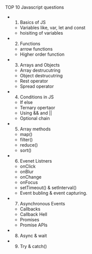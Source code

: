 
TOP 10 Javascript questions

- 1. Basics of JS
    - Variables like, var, let and const
    - hoisiting of variables

- 2. Functions
    - arrow functions
    - Higher order function

- 3. Arrays and Objects
    - Array destrucutring
    - Object destrucutring
    - Rest operator
    - Spread operator

- 4. Conditions in JS
    - If else
    - Ternary opertaor
    - Using && and ||
    - Optional chain

- 5. Array methods
    - map()
    - filter()
    - reduce()
    - sort()

- 6. Evenet Listners
    - onClick
    - onBlur
    - onChange
    - onFocus
    - setTimeout() & setInterval()
    - Event bubling & event capturing.

- 7. Asynchronous Events
    - Callbacks
    - Callback Hell
    - Promises
    - Promise APIs

- 8. Async & wait

- 9. Try & catch()
